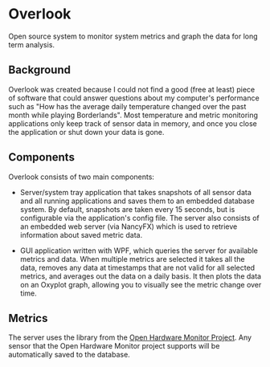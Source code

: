 Overlook
========

Open source system to monitor system metrics and graph the data for long term analysis.

Background
----------

Overlook was created because I could not find a good (free at least) piece of software that could answer questions about my computer's performance such as "How has the average daily temperature changed over the past month while playing Borderlands".  Most temperature and metric monitoring applications only keep track of sensor data in memory, and once you close the application or shut down your data is gone.  

Components
----------

Overlook consists of two main components:

* Server/system tray application that takes snapshots of all sensor data and all running applications and saves them to an embedded database system.  By default, snapshots are taken every 15 seconds, but is configurable via the application's config file.  The server also consists of an embedded web server (via NancyFX) which is used to retrieve information about saved metric data.

* GUI application written with WPF, which queries the server for available metrics and data.  When multiple metrics are selected it takes all the data, removes any data at timestamps that are not valid for all selected metrics, and averages out the data on a daily basis.  It then plots the data on an Oxyplot graph, allowing you to visually see the metric change over time.

Metrics
-------

The server uses the library from the [Open Hardware Monitor Project](http://openhardwaremonitor.org/).  Any sensor that the Open Hardware Monitor project supports will be automatically saved to the database.  

